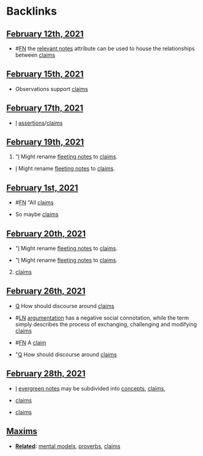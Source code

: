 
# Backlinks
## [February 12th, 2021](<February 12th, 2021.md>)
- #[FN](<FN.md>) the [relevant notes](<relevant notes.md>) attribute can be used to house the relationships between [claims](<claims.md>)

## [February 15th, 2021](<February 15th, 2021.md>)
- Observations support [claims](<claims.md>)

## [February 17th, 2021](<February 17th, 2021.md>)
- [I](<I.md>) [assertions](<assertions.md>)/[claims](<claims.md>)

## [February 19th, 2021](<February 19th, 2021.md>)
1. "[I](<I.md>) Might rename [fleeting notes](<fleeting notes.md>) to [claims](<claims.md>).

- [I](<I.md>) Might rename [fleeting notes](<fleeting notes.md>) to [claims](<claims.md>).

## [February 1st, 2021](<February 1st, 2021.md>)
- #[FN](<FN.md>) "All [claims](<claims.md>)

- So maybe [claims](<claims.md>)

## [February 20th, 2021](<February 20th, 2021.md>)
- "[I](<I.md>) Might rename [fleeting notes](<fleeting notes.md>) to [claims](<claims.md>).

- "[I](<I.md>) Might rename [fleeting notes](<fleeting notes.md>) to [claims](<claims.md>).

2. [claims](<claims.md>)

## [February 26th, 2021](<February 26th, 2021.md>)
- [Q](<Q.md>) How should discourse around [claims](<claims.md>)

- #[LN](<LN.md>) [argumentation](<argumentation.md>) has a negative social connotation, while the term simply describes the process of exchanging, challenging and modifying [claims](<claims.md>)

- #[FN](<FN.md>) A [claim]([claims](<claims.md>))

- "[Q](<Q.md>) How should discourse around [claims](<claims.md>)

## [February 28th, 2021](<February 28th, 2021.md>)
- [I](<I.md>) [evergreen notes](<evergreen notes.md>) may be subdivided into [concepts](<concepts.md>), [claims](<claims.md>),

- [claims](<claims.md>)

- [claims](<claims.md>)

## [Maxims](<Maxims.md>)
- **[Related](<Related.md>):** [mental models](<mental models.md>), [proverbs](<proverbs.md>), [claims](<claims.md>)

